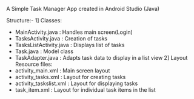 A Simple Task Manager App created in Android Studio (Java)

Structure:-
1] Classes:
  - MainActivity.java : Handles main screen(Login)
  - TasksActivity.java : Creation of tasks
  - TasksListActivity.java : Displays list of tasks
  - Task.java : Model class
  - TaskAdapter.java : Adapts task data to display in a list view
2] Layout Resource files:
  - activity_main.xml : Main screen layout
  - activity_tasks.xml : Layout for creating tasks
  - activity_taskslist.xml : Layout for displaying tasks
  - task_item.xml : Layout for individual task items in the list
